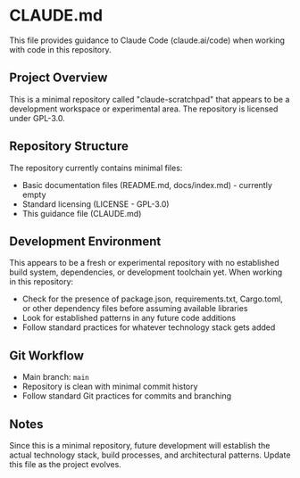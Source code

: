 # CLAUDE.md

This file provides guidance to Claude Code (claude.ai/code) when working with code in this repository.

## Project Overview

This is a minimal repository called "claude-scratchpad" that appears to be a development workspace or experimental area. The repository is licensed under GPL-3.0.

## Repository Structure

The repository currently contains minimal files:
- Basic documentation files (README.md, docs/index.md) - currently empty
- Standard licensing (LICENSE - GPL-3.0)
- This guidance file (CLAUDE.md)

## Development Environment

This appears to be a fresh or experimental repository with no established build system, dependencies, or development toolchain yet. When working in this repository:

- Check for the presence of package.json, requirements.txt, Cargo.toml, or other dependency files before assuming available libraries
- Look for established patterns in any future code additions
- Follow standard practices for whatever technology stack gets added

## Git Workflow

- Main branch: `main`
- Repository is clean with minimal commit history
- Follow standard Git practices for commits and branching

## Notes

Since this is a minimal repository, future development will establish the actual technology stack, build processes, and architectural patterns. Update this file as the project evolves.